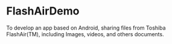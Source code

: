 # FlashAirDemo
To develop an app based on Android, sharing files from Toshiba FlashAir(TM), including Images, videos, and others documents.
